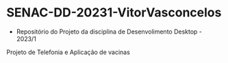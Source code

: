 # SENAC-DD-20231-VitorVasconcelos

 * Repositório do Projeto da disciplina de Desenvolimento Desktop - 2023/1

Projeto de Telefonia e Aplicação de vacinas
 
 
